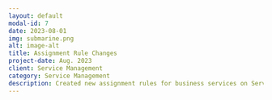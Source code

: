 ```yaml
---
layout: default
modal-id: 7
date: 2023-08-01
img: submarine.png
alt: image-alt
title: Assignment Rule Changes
project-date: Aug. 2023
client: Service Management
category: Service Management
description: Created new assignment rules for business services on ServiceNow.
---
```

